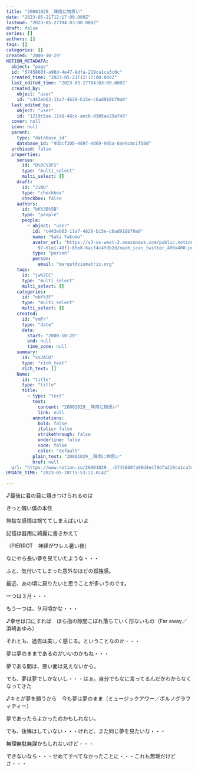 ```yaml
---
title: "20001029__降雨に物思い"
date: "2023-05-21T12:17:00.000Z"
lastmod: "2023-05-27T04:03:00.000Z"
draft: false
series: []
authors: []
tags: []
categories: []
created: "2000-10-29"
NOTION_METADATA:
  object: "page"
  id: "5745860f-a98d-4e47-9dfa-219ca1ca3c0c"
  created_time: "2023-05-21T12:17:00.000Z"
  last_edited_time: "2023-05-27T04:03:00.000Z"
  created_by:
    object: "user"
    id: "c443eb63-11a7-4629-b15e-c6ad918b79a0"
  last_edited_by:
    object: "user"
    id: "1219c5ae-11d8-48ce-aec6-d385ae29af49"
  cover: null
  icon: null
  parent:
    type: "database_id"
    database_id: "9dbcf20b-4d97-4d69-98ba-8ae9c8c1f58d"
  archived: false
  properties:
    series:
      id: "B%3C%3FS"
      type: "multi_select"
      multi_select: []
    draft:
      id: "JiWU"
      type: "checkbox"
      checkbox: false
    authors:
      id: "bK%3B%5B"
      type: "people"
      people:
        - object: "user"
          id: "c443eb63-11a7-4629-b15e-c6ad918b79a0"
          name: "Saki Yakumo"
          avatar_url: "https://s3-us-west-2.amazonaws.com/public.notion-static.com/3ad1c4\
            97-61e1-48f1-85e8-6acf4c4fdb2d/maoh_icon_twitter_400x400.png"
          type: "person"
          person:
            email: "marqut@ziomatrix.org"
    tags:
      id: "jw%7CC"
      type: "multi_select"
      multi_select: []
    categories:
      id: "nbY%3F"
      type: "multi_select"
      multi_select: []
    created:
      id: "vmFr"
      type: "date"
      date:
        start: "2000-10-29"
        end: null
        time_zone: null
    summary:
      id: "x%3AlD"
      type: "rich_text"
      rich_text: []
    Name:
      id: "title"
      type: "title"
      title:
        - type: "text"
          text:
            content: "20001029__降雨に物思い"
            link: null
          annotations:
            bold: false
            italic: false
            strikethrough: false
            underline: false
            code: false
            color: "default"
          plain_text: "20001029__降雨に物思い"
          href: null
  url: "https://www.notion.so/20001029__-5745860fa98d4e479dfa219ca1ca3c0c"
UPDATE_TIME: "2023-05-28T15:53:22.014Z"

---
```

<link rel="stylesheet" href="https://cdn.jsdelivr.net/npm/katex@0.16.2/dist/katex.min.css" integrity="sha384-bYdxxUwYipFNohQlHt0bjN/LCpueqWz13HufFEV1SUatKs1cm4L6fFgCi1jT643X" crossorigin="anonymous">


♪最後に君の目に焼きつけられるのは


きっと醜い僕の本性


無駄な感情は捨ててしまえばいいよ


記憶は器用に綺麗に書きかえて


（PIERROT　神経がワレル暑い夜）


なにやら長い夢を見ていたような・・・


ふと、気付いてしまった意外なほどの孤独感。


最近、あの頃に戻りたいと思うことが多いうのです。


一つは３月・・・


もう一つは、９月頃かな・・・


♪幸せは口にすれば　ほら指の隙間こぼれ落ちていく形ないもの（Far away／浜崎あゆみ）


それとも、過去は美しく感じる。ということなのか・・・


夢は夢のままであるのがいいのかもね・・・


夢である間は、悪い面は見えないから。


でも、夢は夢でしかないし・・・はぁ。自分でもなに言ってるんだかわからなくなってきた


♪キミが夢を願うから　今も夢は夢のまま（ミュージックアワー／ポルノグラフィティー）


夢であったらよかったのかもしれない。


でも、後悔はしていない・・・けれど、また同じ夢を見たいな・・・


無理無駄無謀かもしれないけど・・・


できないなら・・・せめてすべてなかったことに・・・これも無理だけどさ・・・

